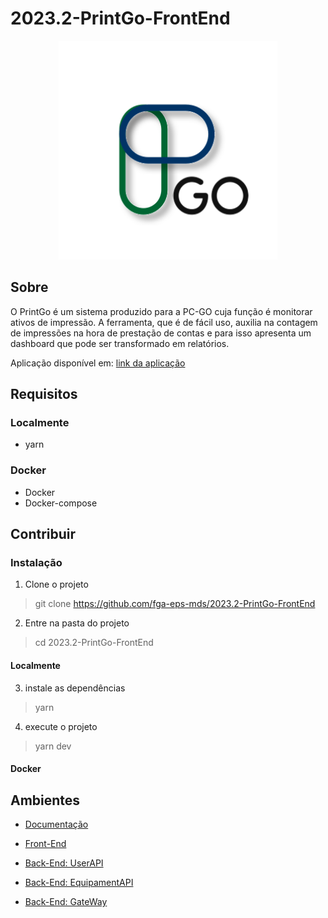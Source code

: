 # 2023.2-PrintGo-FrontEnd

<div align="center">
     <img src="assets/logoPrintGo.svg" height="350px" width="350px"> 
</div>

## Sobre

O PrintGo é um sistema produzido para a PC-GO cuja função é monitorar ativos de impressão. A ferramenta, que é de fácil uso, auxilia na contagem de impressões na hora de prestação de contas e para isso apresenta um dashboard que pode ser transformado em relatórios.

Aplicação disponível em: [link da aplicação](heroku?)

## Requisitos

### Localmente
- yarn

### Docker
- Docker
- Docker-compose

## Contribuir

### Instalação

1. Clone o projeto

> git clone https://github.com/fga-eps-mds/2023.2-PrintGo-FrontEnd

2. Entre na pasta do projeto

> cd 2023.2-PrintGo-FrontEnd

#### Localmente
3. instale as dependências

> yarn

4. execute o projeto

> yarn dev

#### Docker


## Ambientes

- [Documentação](https://github.com/fga-eps-mds/2023.2-PrintGo-Doc)

- [Front-End](https://github.com/fga-eps-mds/2023.2-PrintGo-FrontEnd)

- [Back-End: UserAPI](?)
  
- [Back-End: EquipamentAPI](?) 

- [Back-End: GateWay](?) 
